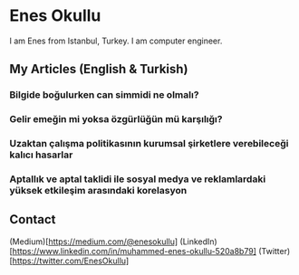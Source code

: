 # Enes Okullu
I am Enes from Istanbul, Turkey. I am computer engineer.

## My Articles (English & Turkish)

### Bilgide boğulurken can simmidi ne olmalı?

### Gelir emeğin mi yoksa özgürlüğün mü karşılığı?

### Uzaktan çalışma politikasının kurumsal şirketlere verebileceği kalıcı hasarlar

### Aptallık ve aptal taklidi ile sosyal medya ve reklamlardaki yüksek etkileşim arasındaki korelasyon

## Contact
(Medium)[https://medium.com/@enesokullu]
(LinkedIn)[https://www.linkedin.com/in/muhammed-enes-okullu-520a8b79]
(Twitter)[https://twitter.com/EnesOkullu]
